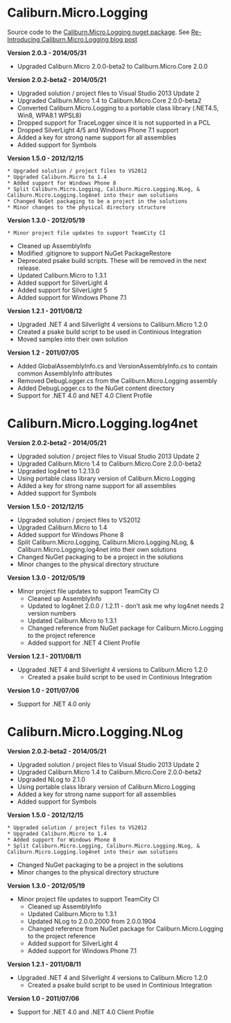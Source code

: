 Caliburn.Micro.Logging
======================
                       
Source code to the [Caliburn.Micro.Logging nuget package](http://nuget.org/List/Packages/Caliburn.Micro.Logging).
See [Re-Introducing Caliburn.Micro.Logging blog post](http://buksbaum.us/2014/05/21/re-introducing-caliburn-micro-logging/)

__Version 2.0.3 - 2014/05/31__

  * Upgraded Caliburn.Micro 2.0.0-beta2 to Caliburn.Micro.Core 2.0.0


__Version 2.0.2-beta2 - 2014/05/21__

  * Upgraded solution / project files to Visual Studio 2013 Update 2
  * Upgraded Caliburn.Micro 1.4 to Caliburn.Micro.Core 2.0.0-beta2
  * Converted Caliburn.Micro.Logging to a portable class library (.NET4.5, Win8, WPA8.1 WPSL8)
  * Dropped support for TraceLogger since it is not supported in a PCL
  * Dropped SilverLight 4/5 and Windows Phone 7.1 support
  * Added a key for strong name support for all assemblies
  * Added support for Symbols

__Version 1.5.0 - 2012/12/15__

 	* Upgraded solution / project files to VS2012
 	* Upgraded Caliburn.Micro to 1.4
 	* Added support for Windows Phone 8
 	* Split Caliburn.Micro.Logging, Caliburn.Micro.Logging.NLog, & Caliburn.Micro.Logging.log4net into their own solutions
 	* Changed NuGet packaging to be a project in the solutions
 	* Minor changes to the physical directory structure

__Version 1.3.0 - 2012/05/19__

	* Minor project file updates to support TeamCity CI
  * Cleaned up AssemblyInfo
  * Modified .gitignore to support NuGet PackageRestore
  * Deprecated psake build scripts. These will be removed in the next release.
  * Updated Caliburn.Micro to 1.3.1
  * Added support for SilverLight 4
  * Added support for SilverLight 5
  * Added support for Windows Phone 7.1
  
__Version 1.2.1 - 2011/08/12__
	
  * Upgraded .NET 4 and Silverlight 4 versions to Caliburn.Micro 1.2.0
  * Created a psake build script to be used in Continious Integration
  * Moved samples into their own solution
  
__Version 1.2 - 2011/07/05__
  
  * Added GlobalAssemblyInfo.cs and VersionAssemblyInfo.cs to contain common AssemblyInfo attributes
  * Removed DebugLogger.cs from the Caliburn.Micro.Logging assembly
  * Added DebugLogger.cs to the NuGet content directory
  * Support for .NET 4.0 and NET 4.0 Client Profile

Caliburn.Micro.Logging.log4net
==============================
__Version 2.0.2-beta2 - 2014/05/21__

  * Upgraded solution / project files to Visual Studio 2013 Update 2
  * Upgraded Caliburn.Micro 1.4 to Caliburn.Micro.Core 2.0.0-beta2
  * Upgraded log4net to 1.2.13.0
  * Using portable class library version of Caliburn.Micro.Logging
  * Added a key for strong name support for all assemblies
  * Added support for Symbols

__Version 1.5.0 - 2012/12/15__
  
  * Upgraded solution / project files to VS2012
  * Upgraded Caliburn.Micro to 1.4
  * Added support for Windows Phone 8
  * Split Caliburn.Micro.Logging, Caliburn.Micro.Logging.NLog, & Caliburn.Micro.Logging.log4net into their own solutions
  * Changed NuGet packaging to be a project in the solutions
  * Minor changes to the physical directory structure
  
__Version 1.3.0 - 2012/05/19__
	
  * Minor project file updates to support TeamCity CI
	* Cleaned up AssemblyInfo
	* Updated to log4net 2.0.0 / 1.2.11 - don't ask me why log4net needs 2 version numbers
	* Updated Caliburn.Micro to 1.3.1
	* Changed reference from NuGet package for Caliburn.Micro.Logging to the project reference
	* Added support for .NET 4 Client Profile

__Version 1.2.1 - 2011/08/11__
	
  * Upgraded .NET 4 and Silverlight 4 versions to Caliburn.Micro 1.2.0
	* Created a psake build script to be used in Continious Integration

__Version 1.0 - 2011/07/06__
  
  * Support for .NET 4.0 only

Caliburn.Micro.Logging.NLog
===========================
__Version 2.0.2-beta2 - 2014/05/21__

  * Upgraded solution / project files to Visual Studio 2013 Update 2
  * Upgraded Caliburn.Micro 1.4 to Caliburn.Micro.Core 2.0.0-beta2
  * Upgraded NLog to 2.1.0
  * Using portable class library version of Caliburn.Micro.Logging
  * Added a key for strong name support for all assemblies
  * Added support for Symbols

__Version 1.5.0 - 2012/12/15__
  
 	* Upgraded solution / project files to VS2012
 	* Upgraded Caliburn.Micro to 1.4
 	* Added support for Windows Phone 8
 	* Split Caliburn.Micro.Logging, Caliburn.Micro.Logging.NLog, & Caliburn.Micro.Logging.log4net into their own solutions
  * Changed NuGet packaging to be a project in the solutions
  * Minor changes to the physical directory structure
  
__Version 1.3.0 - 2012/05/19__
	
  * Minor project file updates to support TeamCity CI
	* Cleaned up AssemblyInfo
	* Updated Caliburn.Micro to 1.3.1
	* Updated NLog to 2.0.0.2000 from 2.0.0.1904
	* Changed reference from NuGet package for Caliburn.Micro.Logging to the project reference
	* Added support for SilverLight 4
	* Added support for Windows Phone 7.1

__Version 1.2.1 - 2011/08/11__
	
  * Upgraded .NET 4 and Silverlight 4 versions to Caliburn.Micro 1.2.0
	* Created a psake build script to be used in Continious Integration

__Version 1.0 - 2011/07/06__

  * Support for .NET 4.0 and .NET 4.0 Client Profile
